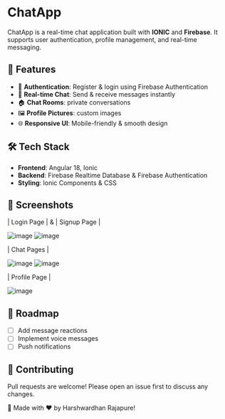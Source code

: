# ChatApp

ChatApp is a real-time chat application built with **IONIC** and **Firebase**. It supports user authentication, profile management, and real-time messaging.

## 🚀 Features
- 🔐 **Authentication**: Register & login using Firebase Authentication
- 💬 **Real-time Chat**: Send & receive messages instantly
- 🏠 **Chat Rooms**: private conversations 
- 🖼 **Profile Pictures**: custom images
- 🌐 **Responsive UI**: Mobile-friendly & smooth design

## 🛠 Tech Stack
- **Frontend**: Angular 18, Ionic
- **Backend**: Firebase Realtime Database & Firebase Authentication
- **Styling**: Ionic Components & CSS

## 🎨 Screenshots
| Login Page | & | Signup Page |

![image](https://github.com/user-attachments/assets/210db1da-e367-48ca-aa9e-ce4604f4e231)         ![image](https://github.com/user-attachments/assets/27a0014c-198e-4e3a-8fd5-37efe5c85935)


| Chat Pages | 

![image](https://github.com/user-attachments/assets/8d5abc14-ecec-41a5-ad54-56fb2008352a)         ![image](https://github.com/user-attachments/assets/5175129b-1713-4d60-ba34-d8dd6e3ab84f)


| Profile Page |

![image](https://github.com/user-attachments/assets/e93f1c34-4afb-465b-a2c8-3bd10931676b)



## 📌 Roadmap
- [ ] Add message reactions
- [ ] Implement voice messages
- [ ] Push notifications

## 🤝 Contributing
Pull requests are welcome! Please open an issue first to discuss any changes.

🚀 Made with ❤️ by Harshwardhan Rajapure!
